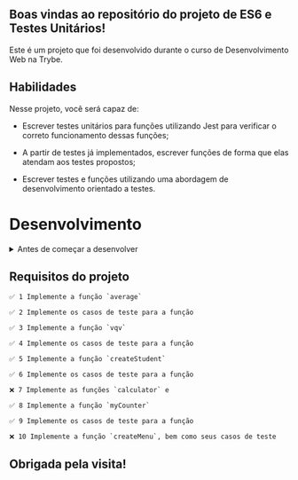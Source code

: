 ## Boas vindas ao repositório do projeto de ES6 e Testes Unitários!

Este é um projeto que foi desenvolvido durante o curso de Desenvolvimento Web na Trybe.

## Habilidades

Nesse projeto, você será capaz de:

- Escrever testes unitários para funções utilizando Jest para verificar o correto funcionamento dessas funções;

- A partir de testes já implementados, escrever funções de forma que elas atendam aos testes propostos;

- Escrever testes e funções utilizando uma abordagem de desenvolvimento orientado a testes.

# Desenvolvimento

<details>
  <summary>
      Antes de começar a desenvolver
  </summary>

1. Clone o repositório
  * `git clone git@github.com:mabiiak/JS-unit-test.git`
  * Entre na pasta do repositório que você acabou de clonar:
    * `cd JS-unit-tests`

2. Instale as dependências
  * `npm install`

3. Crie uma branch a partir da branch `master`
  * Verifique que você está na branch `master`
    * Exemplo: `git branch`
  * Se não estiver, mude para a branch `master`
    * Exemplo: `git checkout master`
  * Agora crie uma branch para qual você vai submeter os `commits` do seu projeto
    * Você deve criar uma branch no seguinte formato: `nome--nome-do-projeto`
    * Exemplo: `git checkout -b nome-JS-unit-tests`

4. Adicione a sua branch com o novo `commit` ao repositório remoto
  * Usando o exemplo anterior: `git push -u origin nome-JS-unit-tests`

5. Crie um novo `Pull Request` _(PR)_
  * Vá até a página de _Pull Requests_ do [repositório no GitHub](https://github.com/mabiiak/JS-unit-tests/pulls)
  * Clique no botão verde _"New pull request"_
  * Clique na caixa de seleção _"Compare"_ e escolha a sua branch **com atenção**
  * Clique no botão verde _"Create pull request"_
  * Adicione uma descrição para o _Pull Request_ e clique no botão verde _"Create pull request"_
  * **Não se preocupe em preencher mais nada por enquanto!**
  * Volte até a [página de _Pull Requests_ do repositório](https://github.com/mabiiak/JS-unit-tests/pulls) e confira que o seu _Pull Request_ está criado

</details>

## Requisitos do projeto

    ✅ 1 Implemente a função `average`

    ✅ 2 Implemente os casos de teste para a função 

    ✅ 3 Implemente a função `vqv`

    ✅ 4 Implemente os casos de teste para a função

    ✅ 5 Implemente a função `createStudent`

    ✅ 6 Implemente os casos de teste para a função 

    ❌ 7 Implemente as funções `calculator` e 

    ✅ 8 Implemente a função `myCounter`

    ✅ 9 Implemente os casos de teste para a função 

    ❌ 10 Implemente a função `createMenu`, bem como seus casos de teste

## Obrigada pela visita!
